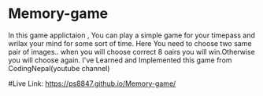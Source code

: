 # Memory-game

In this game applictaion , You can play a simple game for your timepass and wrilax your mind for some sort of time. Here You need to choose two same pair of images.. when you will choose correct 8 oairs you will win.Otherwise you will choose again. I've Learned and Implemented this game from CodingNepal(youtube channel)

#Live Link: https://ps8847.github.io/Memory-game/
